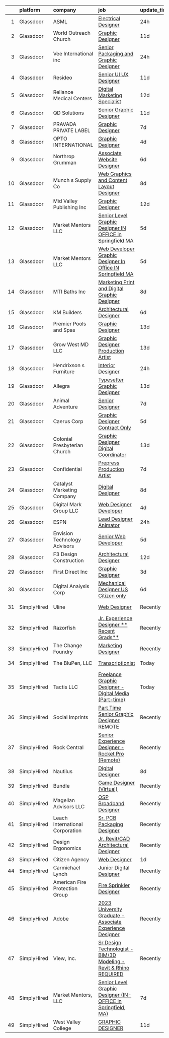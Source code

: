 

|    | platform    | company                         | job                                                                                                                                                                                                                                                                                                                                                                                                                                                                                                                                                                                                                                                                                                                                                                                                                                                                                                                                                                                                                                                                                                                                                                                                                            | update_time   | location                         |
|---:|:------------|:--------------------------------|:-------------------------------------------------------------------------------------------------------------------------------------------------------------------------------------------------------------------------------------------------------------------------------------------------------------------------------------------------------------------------------------------------------------------------------------------------------------------------------------------------------------------------------------------------------------------------------------------------------------------------------------------------------------------------------------------------------------------------------------------------------------------------------------------------------------------------------------------------------------------------------------------------------------------------------------------------------------------------------------------------------------------------------------------------------------------------------------------------------------------------------------------------------------------------------------------------------------------------------|:--------------|:---------------------------------|
|  1 | Glassdoor   | ASML                            | [Electrical Designer](https://www.glassdoor.com/partner/jobListing.htm?pos=114&ao=1110586&s=58&guid=0000018316d7c0c6ae9d91bb383992aa&src=GD_JOB_AD&t=SR&vt=w&cs=1_72dd3e2e&cb=1662535582465&jobListingId=1008121527031&cpc=85A3CA4014E96818&jrtk=3-0-1gcbdfgccjopn801-1gcbdfgcuimai800-295239279053e61a--6NYlbfkN0A_DDXJpBmDjNhNk0SonxKsswszHAivHatKsF66mYTBckqD-QpN2x_Eg5gpwpQK1THmTJrbACfz0wUOy8ZYtDPQHOR-MM2AVnp-klGTZy2IK_AOmKo5JkUVNencJc7_FZeyYhrt1uY8oW6pD_3N2RzkXQS_n4Dv5D8eMF4d1Z3tQ5nztGkBTJrB8LU2E7EW4Z4qZWRroyfOfod5T053Ar11yaG-IqelhX9Q75iiM5FC5AqBjUsMUn_j7kKEpMAfAyxlvNJy_ssmkY9GICPuyx-2R20Ro_idaxzMhPYlvaGa1N60SyUqjx-mF9RkHN7cWIxVJ5Wm5sFYdGYIi0-oVpiSyVVeMvfgBKvfbfVUvesO9HETIQzJOZumecDhqHrCBArmLUlewrW8sQqwz6ntcYWT7AYhefYmLw5FlB5FaBU1JQydnazp7ycDrd5VSHfqC-cf7-k9Kg1jslDkGQp8quuOuU6Jlo0Hx4wPbCi7H6ICFI6F3NFL1576rnlPgWHkcEuzJl_YfLPenWEXAu-At7bhunSlxxTVDC0-1kHBVyrusEGHRjKxto6nn54jeetfhajVLNiEZWGyf4sY3yPv-YZmKaZ8MGTC0F8tkTTS3M3rtxOnU-DPXdrrVSzv0HU49ideHVUQMI00KL2dh2Xc2gJl)                                                                                                                                                                                                                      | 24h           | San Jose, CA                     |
|  2 | Glassdoor   | World Outreach Church           | [Graphic Designer](https://www.glassdoor.com/partner/jobListing.htm?pos=127&ao=1110586&s=58&guid=0000018316d7c0c6ae9d91bb383992aa&src=GD_JOB_AD&t=SR&vt=w&ea=1&cs=1_7747adbc&cb=1662535582467&jobListingId=1008096957731&cpc=BA005B1D96992017&jrtk=3-0-1gcbdfgccjopn801-1gcbdfgcuimai800-26627325fc27b4cf--6NYlbfkN0APToHrk7ILONyRglvlT3LJMO76dZGJsKlG8WQjsY8Cq4y0vpoc5mYwm1BGWZfgeQjvCLMSrELJxxGyrdvLKMva5g1IAPfv37JTJv6hU6b22TB6BbE2LqxPhLvSW_91QvnwkAQiUASqlTH0GXrTlUHGyFJZ5Oogqm3LAEThc4Tqe0kNTpJvzokR1k67KCseEtdDkLfgwgDGziEVY0uI5K79y2bQz6GiztBXwUQLgNPX8vnoxh7FKsXjAqFQ_0bOBzFchMITf9iM8lJVoLPfxUFtzArup6DmsmOMuAqaN1TKdu-H8r3TY83bUC6PxttOAfbETS2WqEIIj48K1PsIuJOWG7WVfk_yINqm126z4d6scSxpJTc-oJNmF31D8gdtSn7tghddvFKBx8NEjFhNf9UIlHq4eKq0Xd0Tp1AMy2kNfLFf6M_ymOSRar-4WPoPj0-w7LV1Rte2MtT2dCRGnVX9Dlw41X5lEhJLsJAeVCgHYhiECkKuye-j8NqKvJPmrGc%3D)                                                                                                                                                                                                                                                                                                                                                                      | 11d           | Murfreesboro, TN                 |
|  3 | Glassdoor   | Vee International inc           | [Senior Packaging and Graphic Designer](https://www.glassdoor.com/partner/jobListing.htm?pos=128&ao=1110586&s=58&guid=0000018316d7c0c6ae9d91bb383992aa&src=GD_JOB_AD&t=SR&vt=w&ea=1&cs=1_7195f087&cb=1662535582467&jobListingId=1008120751166&cpc=8A0D8B039440F4CD&jrtk=3-0-1gcbdfgccjopn801-1gcbdfgcuimai800-3732214987fab34d--6NYlbfkN0Dr6IKwl4lkWnAOZFGyO8hF2TMBrUYSqKPpHH7znGLbnsjvVMpQ7-eveiYjoB_rmKWpVBroFSCyfHR7RFlrOFb4B7lutLbdVx81VPjyM_XoytOveUKReGKsw4awXFHZX9BLV66D0JayfH1NoN10AMiEULx5-jgn8pq-9WyOEMdGnkiHrMfDJcJPEQs77aTCgaST5pb17dmQlRWmpd58TBU-fWYlN0il93l9ssmbG2QLTi0snBt7-mvvIY5mszbtImAvsSrAXfFBKB-b1ulK-RBemyqVGP4dMbAuYnLALtamM89DP8DLG_zyvaBbRqGYKP9ThcJkQNA49sbvfzByfO2ffj9_TOUeacCQR9ATxaWmoIoHvNGCojHGNIZgt1achPbien5dFCTuaJsmEAeyDdqgkAX-PjV63gtSbhcKELuFGaiC2yGjk5WUckZpfbpy6rnpqt2r5Yxx_hO8VgiZZ6LS7M6C3JkY7QENCMridsPUKU1TjVl2z5MYKon2etPhCrawvCY9yYeCPVTjUF8pAyF8)                                                                                                                                                                                                                                                                                                                               | 24h           | Garden City, NY                  |
|  4 | Glassdoor   | Resideo                         | [Senior UI UX Designer](https://www.glassdoor.com/partner/jobListing.htm?pos=125&ao=1110586&s=58&guid=0000018316d7c0c6ae9d91bb383992aa&src=GD_JOB_AD&t=SR&vt=w&ea=1&cs=1_47bce30b&cb=1662535582467&jobListingId=1008097155448&cpc=AD83F33F617EC596&jrtk=3-0-1gcbdfgccjopn801-1gcbdfgcuimai800-b332b21669c0fe69--6NYlbfkN0DT7T19LRm5rIw1kVFV5jjJyRz0r7VL9gA-w6GP5AeeJNpIShulkgAwbEYAYqkL7qzzfDRUDncOiihy2f9-wtX_pmaivFhfJeR-8pFFGL9JOV8VFAqHZwv2pbThasu2dZYcJD-zBkare-MZsm8XP64JI86GzjjW1hX-lReIi7sZX2DzApR9tycl-AJ8MefqUd5G_TCuhBcRtJ_tv9GsH7p1-LZ5vgeQcVcBfXGjyrsvgoaYr47u4GCK5p2BnQ4RZSXvF9J0WrDXojg2maPhmkULXbuxIJkTVNNYynY3ir-qXWzOz-j13WWzAx0gjr88wOL4MDEXl0igfNfL9QOza1ytHo00OK7BdU464rrnRrjCix6GomJqt7rv9o6tKKtT8WUEjNDBb3EWl-5aune_9ANlFn7F_qIViL3NwFPmEMNtfMNAZa1CHoXpTbSQI8BN1ob5-h2tFhxI0ioOkYd3e80_lXDhEvjBK3tvt5gWwaYhd8JBgCCgMtw3dUqOHjALEWqqldQSCzb66A%3D%3D)                                                                                                                                                                                                                                                                                                                                                   | 11d           | Dallas, TX                       |
|  5 | Glassdoor   | Reliance Medical Centers        | [Digital Marketing Specialist](https://www.glassdoor.com/partner/jobListing.htm?pos=112&ao=1110586&s=58&guid=0000018316d7c0c6ae9d91bb383992aa&src=GD_JOB_AD&t=SR&vt=w&cs=1_15603a5b&cb=1662535582465&jobListingId=1008094073796&cpc=08E35E8864782013&jrtk=3-0-1gcbdfgccjopn801-1gcbdfgcuimai800-940f9dd6b9674897--6NYlbfkN0BLyXcTlWxUxQOk_XmjG2afIvtkRk6viKwdaBPwoo2AagVLE355JI5PdGUS83DhclMJ2JzSJe1Blii09WeV6f9sDbAmAPHuU9SELpqPXURxdZrNOMU9Jr3NbMMjYvzblkIAUsf9HQOmp1bVoLN0xAKMjz_pJQhH9fd2Gbs0Ee97yYA2ZlxzxB43iWtHwAE8bIR0O2G1p6Uc0x-FFYAMprs4bGd1AcG4aXfVQJZ9214m2EJVN_y_akVdcp_mHTWr1c4l_jaCy2jHJKDjWWgDVeKZMHEl7wUqMPbwgVM0OdF-8S-tYba7X7OpSdDTVKhxbr5M90zvhkzm7iejL8_6fNS0rG8zR4ehOQ46A2RWLkHq8uol8tM8KhQNDxWQxeAB_AWumeUDH_K45zvTriPcI1RyH_QHMgOW5ZWHGyJLAZ7MHjOrwkL76cknlm61XSN3PJDHxCXXqDRe9OhkPPDe-Hc-McVGwCwy1_qVM06TIFBznTJ078D_PPfA5yLSnhvtqF_wTpAtn3WQ15n05Ng-hAen)                                                                                                                                                                                                                                                                                                                                             | 12d           | Lakeland, FL                     |
|  6 | Glassdoor   | QD Solutions                    | [Senior Graphic Designer](https://www.glassdoor.com/partner/jobListing.htm?pos=107&ao=1110586&s=58&guid=0000018316d7c0c6ae9d91bb383992aa&src=GD_JOB_AD&t=SR&vt=w&ea=1&cs=1_9c9bd030&cb=1662535582464&jobListingId=1008097287533&cpc=B1A7CD5E796B9F98&jrtk=3-0-1gcbdfgccjopn801-1gcbdfgcuimai800-779e22abd982fff8--6NYlbfkN0ACTeRvGRFS6hadW-07x_K1RnsIE8OdH4tufuZ5eRAiXlI_sIDJdKrGCDzNU8TfiJ9yvQZhiSJRE0dL2dZD0yYRWGZI8cDA-DExZECqiv6QlH1xQ3M5uhh6ZbgShOhuR9mB9ls38NxfT59Cn9zG8D8MliSDR86vd8CTOOc86N6YndDY-bIYZa-ml9nEcWXT3WvrccAwuM5Bg1gVdVKuIsFdmH-UJKd1AELmBZADQDu3Re5T62sMfB8_8zxVeyuJoXW74ExPadYiCKzD4X3IDuZDKkAJE4hBYJQN68ZU6oFHdRRFOvU0QOeh4AwlJ2rHm5dfIbMRdegHCQKjbbqVg2jWfwHCB8BDKr4P-OWhTLShIw1xLG4PtyuE_Gn1UnpIz8ont3a4PhTVIZQq8wf4i8YEuzH-JC4P_1F05ZNAq_yoeGWHhjdPOp2-nUkbHIE_d-V2R8PGfjElCkmstEXMAosqSoOcwuU57vdbcG0Ccm5SugPjTf4nbN0TeXaNU2CPz6IJQlaanRZPWQ%3D%3D)                                                                                                                                                                                                                                                                                                                                                 | 11d           | Austin, TX                       |
|  7 | Glassdoor   | PRAVADA PRIVATE LABEL           | [Graphic Designer](https://www.glassdoor.com/partner/jobListing.htm?pos=129&ao=1110586&s=58&guid=0000018316d7c0c6ae9d91bb383992aa&src=GD_JOB_AD&t=SR&vt=w&ea=1&cs=1_ae435736&cb=1662535582467&jobListingId=1008104329062&cpc=0A5953EA3E9CE03C&jrtk=3-0-1gcbdfgccjopn801-1gcbdfgcuimai800-cf84e4907f8d148c--6NYlbfkN0Bzkuy17zoNwKMVjyusHhR7JNYo3SmelKzW8jp1Pa4Tk2raGOEy5KgPM9sCKs2BW3mF9hyzSzciup-mNL_vMLgVx1kNqnBkH8mK7mt1wZZeiAgqq0hcEBFsteJ81MTFhNAh-c32UGtJzibBI-xt35rlhtsnk_tKuUjKTjBMfAYeq0WR2wUNJ9OCtRz-AK8DYWvJlbe_o3Xpok9IQtt2atks6YF_eFQV_YZFxrcZMLlGNeCSCRQVIFCwYivD-Gxsn77Sj2Qpp5oxjrfwY_pt0wDAYjq-9RJ2km21HX2GYZ2MwMweG4Wne7kRNYbBqHoUTRxQy2yufe4O5VdYIgJZ_qPwiqUmtr97uk8c_iE5PQpxGVXTI9z005LbtlwHHUbO24GmIqQUroDV08plYOkGPi5utO120DajNyXc4Sfz61-CrBagJHM8GBqpVktncNjcavJgxt2AYjlQsHi95G9-6uKiculVW1UjGHlEKJFHu9yUqwfSL9-v6WwayhUgD7YoNe4%3D)                                                                                                                                                                                                                                                                                                                                                                      | 7d            | Fort Myers, FL                   |
|  8 | Glassdoor   | OPTO INTERNATIONAL              | [Graphic Designer](https://www.glassdoor.com/partner/jobListing.htm?pos=108&ao=1110586&s=58&guid=0000018316d7c0c6ae9d91bb383992aa&src=GD_JOB_AD&t=SR&vt=w&ea=1&cs=1_e158dc93&cb=1662535582464&jobListingId=1008114454416&cpc=A589545E5CF891B2&jrtk=3-0-1gcbdfgccjopn801-1gcbdfgcuimai800-7d099d590a8d0cae--6NYlbfkN0DTXEPot8bQs6vL-0KsHuyeBXsp9NRYqLssF11gmcxF1FPK71qYPn8Ryec7son9nZXBacyyZR0tUu-RhjyEujjTIlOdn9t9vujwS_Y5rLSSOgo3_jNg51t1MNtzthP8DlMtE80ugs9pi5sM0RBlEdWkhWUgV3TNpODv46ZNwrD5PXct1jAeBhoj50VZmnmOIAKcBsRgq6qfWzcZPLIl5EEicZ74yj-DbzXG4U2XiaE801djK7bi6KeeQM7vfBhlVIsiTXvhpq0R5A-1ARa4DWvwpih4cODbkm-0BlD67ehE9MwCXZMttufVBPIaShBxhcSfUPLDx6-nwoqUOI8lxoXD5TCy18XGtXcIB3i_I3tsWqZnyEkKBwB_S24l7SBr_1sZyUFOSRt42CEyGn12cxchlOUjlo0bzWY46zBMv2AxT5l84Hq_4lZ1y5leSZA_iUoHAVmjKDRu_Lj53pBQUb6FlrHLR55tgj6qLiGxCdufgACyU5awmjZzI8AIc67KQ9Q%3D)                                                                                                                                                                                                                                                                                                                                                                      | 4d            | Wood Dale, IL                    |
|  9 | Glassdoor   | Northrop Grumman                | [Associate Website Designer](https://www.glassdoor.com/partner/jobListing.htm?pos=115&ao=1110586&s=58&guid=0000018316d7c0c6ae9d91bb383992aa&src=GD_JOB_AD&t=SR&vt=w&cs=1_3aa021bc&cb=1662535582465&jobListingId=1008106130167&cpc=FFA730268E216A27&jrtk=3-0-1gcbdfgccjopn801-1gcbdfgcuimai800-5977382a0dcf121e--6NYlbfkN0DPf8Tf_oakpB62WadId2dzQiWExtALTi0lpCM--zHBL1trAzPQuAwgDIBcPqMXQ2k7wuVIE9-6zjg1yLaIN6Wrn5wqOybdxv4uGT_NZ6LDDTHHn3-DGZXl9KX8mdmyZwtnbTgxvbpYp3vXdS__ePFDDC_C9TcIobtsR4qgnEMQlq0MOUGF3WZDQOvj9dKXLK8ZKpk0AkAOkZ7yjhRMskp3t2jXhcuSDBs31NVroqBqNK2oO-uicabh5IHoLvuU7ndkP6GjnkWmj3_cOzeI-qcNSOH9c8iQbJ57Fes64eGQCFtQUadptFlivnghZIOS6iOvcW2HMh2IWFy7veCMURvs2IXIwqlb8xh5V9H3THwAppX5aq6w76TqnjlvsipcRH8yUlXxFbu8NVPmKWmg4yeVkIBV0At9OTEj4xAtqs5mZFIZ5vnI7rvsoKzb4RQdcLL0mrwg1969pF8Cq7TTwxJbNWqgDhs9y1nPBcW6l55qKI-AlR3JhhZp3hms53qXlHIQzateLSu1BvLXtuoITf17ZFjHle3O8_xtiaIIyYZpe4bah1R0aDKFxuA5Y0gRvWcPBskfKvhRnI-O4TkwuP4PxKLRfcIk009-yzjlvNXFSc2jjh10goF6UBLfrVWq-JGQYZFfXeEY0FwRi-xKAq4Vc0SPLmHBTbQeeWhuuRO_tlOGx9nTVUIkAgJjDqtWCbCLOv9T9-nnIFbK07eT3WfiSw2x9ELDO0-18H-xW17czzvpSclcHbbnGV4KxOpokG8PPan9W-VMTX0Xktn3oTpQok0bopeIQHkp41Sf4bJW1ZuMOfz3g9SebBqKF0POgdQxcb82Fm56lME7LYzPxFheKMFX00E_5qU%3D) | 6d            | Walpole, MA                      |
| 10 | Glassdoor   | Munch s Supply Co               | [Web Graphics and Content Layout Designer](https://www.glassdoor.com/partner/jobListing.htm?pos=113&ao=1110586&s=58&guid=0000018316d7c0c6ae9d91bb383992aa&src=GD_JOB_AD&t=SR&vt=w&ea=1&cs=1_7300ab9e&cb=1662535582465&jobListingId=1008102125315&cpc=3AB15119A9A7BAF3&jrtk=3-0-1gcbdfgccjopn801-1gcbdfgcuimai800-c596ecb2f18ed45c--6NYlbfkN0AC_BE58DdNm6PAxmN_n1Qw7ky9xDBjYzeRagcL38_HqcUiv5xpVo5uE4-bhaojKyFw8kmMebU5M31bjz-gZ3SJ5zER_jpSB8abQQtkHQGdH-AhMv05Q8NBXGxOdNnQHuAvycVtSSPyuhTWOLSOkBWUjxgbqF6BgRB9XLU-ihdf9BMxJGMxsB_bGFOC0_mQ78dXg-Un2CYKegF_bQc_6F0OmkQlaoMFSNCgH_31HVGH7QeeBPi9R1UN-ho8V1_gdLYNJrt5XDR_c9SbV5vP3lcoNnKoN2sy0ihZ5hq69263CCmKP2E_tF1v7ez7_S3jT0JyfMMqDA0XooqIU_wFocuovaw_KaIpNQe9we2icJghXGoK5f-s2qJhV1PIqfwOa6CdVwgwG0nfIeOqhwMeofdbYgOonkg_p9IlTuJPFpUlevD9YmDy_ZORklBJqrLJMXhVc1VrXv-EC-k73u4aTmPBtaW5rBsr6xJvk2DMg8fOAotuzd7vz8hQod5wB7rzt_VEmPIaSaB6c9tfYDgPoyEAsyJqFyz0I6x_Xgwg5ZEhAO1zGbd4L0fW_q_TIrosIyA%3D)                                                                                                                                                                                                                                                                              | 8d            | New Lenox, IL                    |
| 11 | Glassdoor   | Mid Valley Publishing  Inc      | [Graphic Designer](https://www.glassdoor.com/partner/jobListing.htm?pos=111&ao=1110586&s=58&guid=0000018316d7c0c6ae9d91bb383992aa&src=GD_JOB_AD&t=SR&vt=w&ea=1&cs=1_d397b800&cb=1662535582465&jobListingId=1008094368695&cpc=118743F2D1201B62&jrtk=3-0-1gcbdfgccjopn801-1gcbdfgcuimai800-468606a3c5b67970--6NYlbfkN0DfhRLDY5E7BVY3xhBTAobuSaZ3WR2SqAJ-w4NHeQGDZ5tebBT8WaHshK_w_Y_NcgAOHzw9f5yK3eWgzo83X_2coaV__dy2u0G3ggvPvm_SFzpD7vvC4CuNFJnR1hwkDFR6gdzJZz7v_Bi-IZBGSELBlefY4C3oTD1d1lVZYBgfa5iquG5aKAMbdnAnXgh6639znRo9jPDrTdVQ4amZiEVrbuVtsmzhIDoA6zxL9QkKEUGSRtQq8IwHYptaAWDXcOEGbK4rgdghka2vxBawTrDPOsjWzf2QzXZHlSZesFxhyxYFZpeSC-8R6I0ERZSgcBLTbMpl2kb7D7ulsvOMZ6kL4x4g0QhpYn_zQPySU0v5wYLDgfF3HxnPOUzAda213QJzMfem49xcjAEjfo24yiZtuNK3o0VOyKge2hSSbj7x1VwpJQxQPeGvo23mTFSK6C26CTG_Qi3oWqctXEdKnMbeVH8Ew12wsrFPUzrnZNYUDGPrsPhwz56RzXCMMvn-RPw%3D)                                                                                                                                                                                                                                                                                                                                                                      | 12d           | Sanger, CA                       |
| 12 | Glassdoor   | Market Mentors  LLC             | [Senior Level Graphic Designer  IN OFFICE in Springfield  MA ](https://www.glassdoor.com/partner/jobListing.htm?pos=102&ao=1110586&s=58&guid=0000018316d7c0c6ae9d91bb383992aa&src=GD_JOB_AD&t=SR&vt=w&ea=1&cs=1_fa218586&cb=1662535582463&jobListingId=1008111320209&cpc=DB23CA57EEFB97DE&jrtk=3-0-1gcbdfgccjopn801-1gcbdfgcuimai800-6e7a9be149af8b9c--6NYlbfkN0DrgQq5ECBajiuqohNCSf6c7_2Cek-sBUhiO2bmmkiCIcpzLyXLzEAobB1BlljXTQYeRDkEe9Da0WrE3niRBRErVwnKWMW-V_tJxNQ4UPHhP75XU4wGuqs0r_oL92-aWPAk-DeqLYnACAeU8dOYDwy01NOsSgdULLHwhFVB1BvfuXWg_-59QgRwwsVPOGPB2bcgRA1eMu_WM29AlzJR2BCJD7IdJk0JZkha47-1l6us-3lJEWKVe5kbsAYzKB_rVic8Ufd868LjPNSUjsahPlriKviK7zFEAdg9vzhz8z_maRZ0rN32gQHu4H-KsTn4vJqft3lHrTLXx8iI2RsQZMprm50et-3yLXFEJPUbMGbOB5rzsklIufar_xESj0JR-pZ3LIRQdN0Yq1g3AbmaKxyD8KPpxJT5vWg-uh7WgvbHs1E4bn2wfEuV4jAF4R1JTGGKZ65lR47YVwnmn9n4O_apCt23hVRty9GaQzPuH1P-y8aVG7mCL4QdhwswB3c7J0mVDtmeDz_fDd3rfrshpQax)                                                                                                                                                                                                                                                                                                        | 5d            | Hartford, CT                     |
| 13 | Glassdoor   | Market Mentors  LLC             | [Web Developer   Graphic Designer  In Office IN Springfield  MA ](https://www.glassdoor.com/partner/jobListing.htm?pos=101&ao=1110586&s=58&guid=0000018316d7c0c6ae9d91bb383992aa&src=GD_JOB_AD&t=SR&vt=w&ea=1&cs=1_d7e31308&cb=1662535582463&jobListingId=1008111288282&cpc=0BA15D2540BB39A9&jrtk=3-0-1gcbdfgccjopn801-1gcbdfgcuimai800-a69e8f9edaa7370c--6NYlbfkN0DrgQq5ECBajiuqohNCSf6c7_2Cek-sBUhiO2bmmkiCIcpzLyXLzEAo_itrRzeSh_cWpy7BT4bN57ryTfdnWo0gWGaocdBLo3L4E08-ygdD9TDyaXhHptLZmoAT3Vg8wSELq80bb9aRGRnwRMKNLwkwVsvZnKz3KHQP4Mix_zEqQZUuuLUoMaIf60fEZYRLl5HoOrJUWekL4agGGryq0Ea6cN9sDhH1iFfpW_Tg_HYsas5-z2P_qlYTbfxRWRyZp6HCbPbWixZvfCqbP0kGjzz1XJpIIzGG-lbX5GKQbNWIfkyu74vWtnaTb_N9du8TN2BV9eNggp0_XY_bLFRDk2UQECNmQZW1Ol38SX3W6HsT10HbSBlj2UtNKeVK22helZ91_6DUcJ4ILSPmhB5XTuoi0p8ln0emFLEFKWlOyYGMNi3AMF6VseFRrBzNcvbO0R-TUoG6AzM4-fOZgK57KMqbZo4o6W9WLGdv-VOFWP2kWXxPrfcgCPISVsfRoSo83J4pOrsfvblc6Uhojae_F4H1)                                                                                                                                                                                                                                                                                                     | 5d            | Hartford, CT                     |
| 14 | Glassdoor   | MTI Baths  Inc                  | [Marketing   Print and Digital Graphic Designer](https://www.glassdoor.com/partner/jobListing.htm?pos=116&ao=1110586&s=58&guid=0000018316d7c0c6ae9d91bb383992aa&src=GD_JOB_AD&t=SR&vt=w&ea=1&cs=1_1a499456&cb=1662535582465&jobListingId=1008101242154&cpc=2F725E1A875689B6&jrtk=3-0-1gcbdfgccjopn801-1gcbdfgcuimai800-98f060e62889108f--6NYlbfkN0CdcVd3SDA1nO7RkKTAACmPV4xEt72Vls8LI2dqcgyOeItXNCLS4vDj4wFbVubEciDosRgin970gIJmEKqHZAa7bWAgtcIxLGu8CC9hvtpHIM5bysgjrV-akyKGowY7d1u8FXakzjaVp6rwEy3BM7XURLug1F4RifC65aRDVeJY7fJIAsXkNB5Jet-Q5Y-2fR9NuZUnJhTL9uYs_8JixNij5WKv1dVmjECEp3mDDBslvDAjdDp1wrb8sfiiNQCtwjw-_o74fD0Xrv09Ei_PEGiiQEhl-hhP3J55_D-4QmN0tpAIfK6L0MLyYq8qhUje3O5sCFdsH00aUpR5vmqc4cV8f4XRbDVU1LgQMJukTZrNb3L3iV8kQLZ_eWJsBsHls4wmlZNyHSwD7YE8JItq108_THPnlSZ2j4rIHpirTeWhk0oJYhjsCdwwrCF-FINNshYHHObN_nwq3E4TG-_zJMuObccngNdf6mS1NOpC07y6aVrOh91YRDEBhX1ARJHqDVxoiG31CizBps185tLNArc3N3Gc-3t6tST3CAawO_fiGQ%3D%3D)                                                                                                                                                                                                                                                                                          | 8d            | Sugar Hill, GA                   |
| 15 | Glassdoor   | KM Builders                     | [Architectural Designer](https://www.glassdoor.com/partner/jobListing.htm?pos=117&ao=1110586&s=58&guid=0000018316d7c0c6ae9d91bb383992aa&src=GD_JOB_AD&t=SR&vt=w&ea=1&cs=1_2278ca7b&cb=1662535582466&jobListingId=1008105930955&cpc=7C8D5D6438C602C2&jrtk=3-0-1gcbdfgccjopn801-1gcbdfgcuimai800-b53598cc08c0e152--6NYlbfkN0DtBUMLiNdjBYTdh3ST4dqN50oFV9DEGevI56jyFvPQB3oZHPSpn8AZR0cZd7ByxhPYoYqNEnqob4bTWIOfjsW7cLldU5JKdttNYFsH3Byv9v0ZtRUDQPg9VMu-dujLbd-MavHcMOw4cZ91OpzgGjYdpXIUcWf4cyN8gHL9HJ059x0Ptk67JpJwz_igfSSEgscbMjx_BCVXZIRNJ0jmbAAuyInrQ3cfWpNw7JF6LttJAjkY8mL-UHLNcghN0iD9XAiZDxJ5H89lmqoBk3Pw-dahXWjecWtb0sD6nHrpIA2eitokMX9vBm-kDrjtgS0eh4oc7-bbCNAYjY7ArTvgvoCViu9vG8TDoGAavmpeCg1labr-eEj8_YzQwvofbEY8F5mi9Lu0AXSFRH2_k95P4zgX4EZbREKKhyM2zKXJ2qktnEtLuNB9Pf9yUd0H9wPIOzNRrSoJ6e796VUotashMlC8mx21Y4FLsEKNdbNEB8es6GZPEWMa0VP15elyVmPMUOT_rQiZ17D7PQ%3D%3D)                                                                                                                                                                                                                                                                                                                                                  | 6d            | San Antonio, TX                  |
| 16 | Glassdoor   | Premier Pools and Spas          | [Graphic Designer](https://www.glassdoor.com/partner/jobListing.htm?pos=126&ao=1110586&s=58&guid=0000018316d7c0c6ae9d91bb383992aa&src=GD_JOB_AD&t=SR&vt=w&ea=1&cs=1_8e3c98e4&cb=1662535582467&jobListingId=1008091063355&cpc=A2E4EE1299827998&jrtk=3-0-1gcbdfgccjopn801-1gcbdfgcuimai800-e874051f7a1b76eb--6NYlbfkN0Dp3DGlvl0FtjL13IT0-gwxrJnXWdL9CPGkwE-rwM6whWp9b7amMHKij724xYPA8DEDuqWP4yNP2CU97cGMr4o30UZfDFWlJQfASPcFJok59IdUxNVjUCxDJLW6gMSW95H9IaoHgPWWunJs0C85-YAb7wUqQ-2LJzM7QccMAicmxoUz_XDYyJo9ZECDZ5GYdEdHc2fEoSkuQEPwTOdDVkJkOnYljaVcSfqI-vhUYVAZeDPSL9pRs0jyGW0z2VFsC_2iH0_qEY6sGHxE28YVK10MKL302doG33U5P02YcvlId1oxiErRXoZB02EMNijylbwpJ3Kttc9Fetagm16bVi9gPiVjvzHwZjGIlD-LhXrP7CDQR25S3oOy6i9HMu6c4RW-Je6zXGl63ORpnt8pawr0b6l9sHNnAJdffj-_OGFBoG88RV61WdEBvaSIg8hkrlOqUZgnO3zdY0Cca70M2tNxXpM1sMWImtaOKmldHcnD4l9kXmhePnVIfkSS49YFP64%3D)                                                                                                                                                                                                                                                                                                                                                                      | 13d           | Franklin, TN                     |
| 17 | Glassdoor   | Grow West MD  LLC               | [Graphic Designer Production Artist](https://www.glassdoor.com/partner/jobListing.htm?pos=123&ao=1110586&s=58&guid=0000018316d7c0c6ae9d91bb383992aa&src=GD_JOB_AD&t=SR&vt=w&ea=1&cs=1_f7fd2597&cb=1662535582466&jobListingId=1008091647547&cpc=2F725E1A875689B6&jrtk=3-0-1gcbdfgccjopn801-1gcbdfgcuimai800-865596e4b128b3a8--6NYlbfkN0Dc6jhuI21nKiK8kSSGmBdG3z4Xdd3a0pLo8mbzb6IfK91HLqOKPhgnYtrbJ2blG1MY6G2t4rsIluK5iyZU0KNHahlPjs3CJikw3UZURAsF2HDIjSee9Xt8XEjrFY-rfvu7FrVzBvpuxR8lT7AHGejOmBWsb89_ESU8htd0c9HW0HiTEAOTKTq6anXYnyTQnEv9fphZqP7fNIRypR5nnw1v4ei-xGg2NTrfXrrYjXLXos4LvqTt7WVo4FrIyCZMrtsD0F2-2-RvIXtcjxW5ZlOEfIBktipNwyUKn4Vf41Vm2W-cRgeCvECPDgsLaobmg7tLMvaYez3L79orL7R9UUVJqddKeQLXg2XPOQOASlFgI5tSpsiPlts_Aqzm0l6tOvBrm1rJmirNIQkE5PC7U8vZlb1wVRf-VN9TMfAwXUZgDQ8-TII-74smcD-P6P0G_09gZhAuO2tU4fL9RHw5J4P37yVBNHBiJ_hGIrJGE6BvFeKfv913xDsc8EK7joV9VqWBstORbI1SAkNvDorGfyUH)                                                                                                                                                                                                                                                                                                                                  | 13d           | Cumberland, MD                   |
| 18 | Glassdoor   | Hendrixson s Furniture          | [Interior Designer](https://www.glassdoor.com/partner/jobListing.htm?pos=110&ao=1110586&s=58&guid=0000018316d7c0c6ae9d91bb383992aa&src=GD_JOB_AD&t=SR&vt=w&ea=1&cs=1_0f9be189&cb=1662535582465&jobListingId=1008120764687&cpc=628DA24B16A9D5F4&jrtk=3-0-1gcbdfgccjopn801-1gcbdfgcuimai800-f62b262fc53cf12a--6NYlbfkN0D4nuovUOU2dPryPr7-xanE7ZFWASvaSyNm3BqXIbrO0pY-U6ffeJ8i4zFbkcmCrkYOf74jbyunldmRO9knZpZuunVhdLv1JXdoL8x2Ps5bRqpVLx744pfDm3xoOEDQh_D7sB4WEIJjFDSPprbwTeSp_FbJ-peqBN-iNbYFlBBvDoWiMAt1tLkk6GvipUOMn7RFjHg2JlEsY0sH6_cZhUt_PEzlSKjjvd1PRM7OZ2fzYyCjGNwbK3UjmirFuxsWdOmmhJRO1uOkXUL-rpHx21udEQCG6uMfv9KAUbJZ0JPwY9lAQ5eVxBjku5SgAFTfhbDIncVRQ2lGzjZatmVZF4FsUeHKmQ3vJ6vYVLJyi6vSi8qaBzUo-wlavf9en9X324zJcFcz7DHNickkc9H97CrWx29lWAfC3VxFaSzFVP7Batna_tdqBa-Qi4YOOLk-JzT8-_SnqA8JpnhMw6Q6oQOcCmpccLYpHsVO-_Bl8YjA9TQvt6waLYxpPct3v-HKVRKg0DclABfEDA%3D%3D)                                                                                                                                                                                                                                                                                                                                                       | 24h           | Furlong, PA                      |
| 19 | Glassdoor   | Allegra                         | [Typesetter Graphic Designer](https://www.glassdoor.com/partner/jobListing.htm?pos=119&ao=1110586&s=58&guid=0000018316d7c0c6ae9d91bb383992aa&src=GD_JOB_AD&t=SR&vt=w&ea=1&cs=1_368437af&cb=1662535582466&jobListingId=1008091892857&cpc=CF2714D673CA4E87&jrtk=3-0-1gcbdfgccjopn801-1gcbdfgcuimai800-a1c12059c4cedda2--6NYlbfkN0Cp_WSJKd_Pz82imZmURPbhd3kYBsiZi4lpMLOH6vOlLPzokIxeo4E36FK7PajJIwL78rveta8rtFb5LCK2bfEJKEaoAMCwS6L7HoA_DKr-qf2OOVVWDz_0R1zaVKcC1EAHJTBUpEa2_rpywzS-Vtl4jZFll-HNr2j5oTSdeqlkWpfiPqLJo16uR52HUF8Na4gJ6TL7A2-J163fKMLMdbFAtuevJNK4gsf2zNANUiUXGIp_Sx_HAVmPdGKtX3nR9TQBr0a6O4nGDjZNbsXTdX7gNSKY0Ptws80F5s_mKSd8WQJxd_nl-F-72rNAG9akOwkeOji_Rm4V-BH5D1V787MReYq778LeF_JYIUELSEVStfpieCNRLvII-ykE1LjQ-51mo_ijbqcp81di9xbDYGKXhDezlgeLuomNO4rbnLSMAQDxPpmAEFLmVI2msn6y6jK_E43XqtXtLalDJmAGGiAt1IKaVFtghwU_O5hBaandu7VyfoaKAhj-qmQSd2uTGD-HbyULW0LNpA%3D%3D)                                                                                                                                                                                                                                                                                                                                             | 13d           | Show Low, AZ                     |
| 20 | Glassdoor   | Animal Adventure                | [Senior Designer](https://www.glassdoor.com/partner/jobListing.htm?pos=121&ao=1110586&s=58&guid=0000018316d7c0c6ae9d91bb383992aa&src=GD_JOB_AD&t=SR&vt=w&ea=1&cs=1_7a0c1323&cb=1662535582466&jobListingId=1008103589886&cpc=8EF2A55214350694&jrtk=3-0-1gcbdfgccjopn801-1gcbdfgcuimai800-26b4ca00cfd0e6db--6NYlbfkN0AyLJopM9TnL-jIhRQY3ZBGNC_Kog1IFFWLPbNlYcvDyibNU_V43ATiFE0xlqmueUtEVQ55rIK8lHT2VLM58-fv6eLznoSk2pj0bZJgNxTiO2DIPeM7Bs2VFLLbXrJPHMRVbNyne2ky843eFRku8VD1JhckhHMFs3OvWuKBAf3puOY_ECGL4NTZhCkSC1PcYxKcC1IZBf6OTe9d4Y4RUNrX8TKQuxyOWtOAXqPPNT26BWiGnWYg8D215HKS0HpsnAaNNIn0R4G0c21ADdufGtcm3KZalRPvI6PhvYpxLWYIXRdKwnpwlMd87tID46ZI6R4ggLkod9pfUrCM1_TrJ09yljuhgttRJyTwoDtDTaLRLFME_dBG3MSUAhfUzhC4zPjF0WwpFlyBxo62cH1nEq-8NSQLxiKyiM-iAx693JMdK8hSutfCAgmciAjXiViIzVqInnq7iWsuDmSkowPN5ovdgFhyR7Wi3NkE6Z9SvycFXnxWU89Jf71T_qLWeQXwUWg%3D)                                                                                                                                                                                                                                                                                                                                                                       | 7d            | Hopkins, MN                      |
| 21 | Glassdoor   | Caerus Corp                     | [Graphic Designer   Contract Only](https://www.glassdoor.com/partner/jobListing.htm?pos=109&ao=1110586&s=58&guid=0000018316d7c0c6ae9d91bb383992aa&src=GD_JOB_AD&t=SR&vt=w&ea=1&cs=1_1f12625b&cb=1662535582465&jobListingId=1008111767016&cpc=70AB7DF4C657B6BA&jrtk=3-0-1gcbdfgccjopn801-1gcbdfgcuimai800-df7a64031718afd8--6NYlbfkN0CQLQ6SjEM4-x_iaeNlTeM-6yl7yfOj5C0XdZ0mkb-oA9kgtkXcXXjrGeBeG2wEdgnbSOP-5_zh-XMedZfvspCXmGU4Aj6Q1cAUKuDRurS6aNpCf-JWf3i9EwGF7lofJctr5w4kcM0qrjvUP_YtDLWAofltNqM1UEZx-PMjZiJMSzm67SAGiY0cCZtvkOsllZMdrmYwNPrANoBzGnG5S_B_xxN6dA14TMphOLweDe-cCA2l2uCY7WnUtWxycIdYvNa_AO8Ko86Q3s1Bd9fJTjunTPfQgPzu_lWWroy9ZhpcBEzh7nyIiPcGTD4m_qOri-NbGxcQ8LUvaF5WFZd3Uc7l2pCk3ndPmV67f5FAUNxI5U1AszngKr4t9PMqb0dr9x-LMDwRKrTi5igvj2WKc3GG2iYHtX9XQObAY7QwakHfkBNLfkCvRqKCvGgG2CCZTdyTwvMtqRh0-ESNTpO-doCrfbeczb5TC6PT1lJ_88lDrAlmHjjX-rfNVHCh5LdfuuirEktmWIcz3Qah6O4c-8bCduJDlKh_MM-HLdp0O5b9dbrSliUconUgQWu1jFkbj6T70XeeRFhVGTefhmo3YbdHtj_XP5tyMdW3VKHFHZXrmzDSc9XPyIjiY8G-g-i6gKSlz6eKDlyIjZ1Eczqp8NJ_6A4hHBQ6GcU%3D)                                                                                                                                                                                      | 5d            | Arden Hills, MN                  |
| 22 | Glassdoor   | Colonial Presbyterian Church    | [Graphic Designer   Digital Coordinator](https://www.glassdoor.com/partner/jobListing.htm?pos=106&ao=1110586&s=58&guid=0000018316d7c0c6ae9d91bb383992aa&src=GD_JOB_AD&t=SR&vt=w&ea=1&cs=1_60a8f9af&cb=1662535582464&jobListingId=1008091507592&cpc=CCA3FA1ED0C0175B&jrtk=3-0-1gcbdfgccjopn801-1gcbdfgcuimai800-2a2905942b89f119--6NYlbfkN0BxkLIcfe0oqaYINownie861a0BJtkzmJW-WyGv8J0JYHtoKWOCQUGsI-iWJD7R67SjphpPMqoR4QQq_NaaclUNS1PXi0yYe0C5M8EVdsLTHrRH11BUp5AU95ANM94o9aLagUAlNt8UUe1nnMiBNWlAMMCTuUW-U_KS0rEzhodxaJnuDzk_oZzlKu7c9kH_rUYC1oi7gSdRw6hzS6_nLPuA4S9e_lbw-ntICxHMLv0870XYhrg0RKrn7_06qPnjDYy_PPIyvgZtx8TImfGV5MlPSPBr1XK4RwryAa2p2svnENl1pWxi6uO-gJjEDRKFm_zhsADZP-pWlZYv0e0wwED-3yMXJTQcd7nHCW7uTMh5vcXRcfpnPQ8czyHKdztQJIHx5sP15a6Zp0VPUQyrT7dAQ3EVoID57fz__OABAHaFfEFdUWiCH3zl27eeGmk1sbtKDrt_HVarBzRaVai-LMYLh3CiV89CZ_hZ9zLggO1gQUEPlDS5WabdxQgSPlHQxuZw7DwYl72azmIVRSvgup7v8yuPtgQ4cnw%3D)                                                                                                                                                                                                                                                                                                                | 13d           | Kansas City, MO                  |
| 23 | Glassdoor   | Confidential                    | [Prepress Production Artist](https://www.glassdoor.com/partner/jobListing.htm?pos=104&ao=1110586&s=58&guid=0000018316d7c0c6ae9d91bb383992aa&src=GD_JOB_AD&t=SR&vt=w&ea=1&cs=1_4ed6def0&cb=1662535582464&jobListingId=1008103476646&cpc=53B78ACBEC235091&jrtk=3-0-1gcbdfgccjopn801-1gcbdfgcuimai800-7b28125eee794699--6NYlbfkN0AUEiE7Ib0w2AD8pJoy6oa0fMBpRJo1ZnxBl_mDugTad9m7JlUKFZFc5a-t7yj_01YQRqLmtR6277hwbO6Sf-UewnUX-1gMX4iIjlU_O5eO0Q7jtS1XIt4xqHfj1ftxwZQSxUr8hcryEhwaqAFCtC0CnQpgyb_KlrW6EQmWKJ7EQZqvQUXvyFyMUI3aUbfULKjyjJsH5xfm_OYT0HvbxWHsvPvMZ7nt6XD-vyz3LyfYi0NZC8sP0vilTOKh1G1_RGMUSSh_UPz7ReIR2I5RsAraEoOJPVb91Fir-nywLrgZ6V4B11CPWCw2OUqG2GDDSjeyconMPrAv1qfyBvV1jjsXAgeEP98B3AUsEOdjQU2BGRhChhollYWFAQmWAthK0MOfl3QSEiwOYRYhckiTSldwgqzttd3SNs_2-Y_TN0IdgJDF5jfFVCk7rQXQ-lS13KrF7rIhV6VaOUhmuYWU2QbrXliIPeVxJGFXAOpE5DOqDePQ0hLIczuhHDekvYv4LN6CRBNzok37Z6whA7gX1-qC)                                                                                                                                                                                                                                                                                                                                          | 7d            | Monee, IL                        |
| 24 | Glassdoor   | Catalyst Marketing Company      | [Digital Designer](https://www.glassdoor.com/partner/jobListing.htm?pos=120&ao=1110586&s=58&guid=0000018316d7c0c6ae9d91bb383992aa&src=GD_JOB_AD&t=SR&vt=w&ea=1&cs=1_e1f78205&cb=1662535582466&jobListingId=1008101377438&cpc=4A43B94DDEA77FFA&jrtk=3-0-1gcbdfgccjopn801-1gcbdfgcuimai800-1a74580b42528bc9--6NYlbfkN0Dxjg9yioeINLR4kFixm7hdrafLWFZLB53jcQ20GCyOZT6Rd4ntmA094CikuqUHhBdLei58q5GoeRScJAi9HoUmn3YwFcjf0FnxXDN3njaIni5f1ya9TC1Z6DSYSLSP9iodK106UEDxOUAcN2QpsI-mhVTPg4nYJEWOqXpsWk22Nr8yh0rnhzp4YzNw34cWHjHk-Hut9Xi01Ft2vNSnISrXoezaPdVY8KtYIOFrgTropHw18E0WGXSNrC7df_OOQAunl-6iIWsyDSLqltSg2QuabEu1TMAnaLkUDr4iUBktGRJfDdeSCAXJRpcSaaSjrRhsCttY5SJ9pPYN0Raq0xjlB05Mx7N23EQhnpfT2hGZMqo94MjndVhGivUQP91i9ZGCDoRo2KZDkOHgy3Wn42z4ByKkAh9gVHmPhP-J7FiDKnx51hnD4KHkR9IgUaMwzMSVEUpf17hk4Py2JxnIEJyqdd_2qFTs1D6L3Fgq2VCl6cHxzh76fq4vXeWn4QD7gUM%3D)                                                                                                                                                                                                                                                                                                                                                                      | 8d            | Fresno, CA                       |
| 25 | Glassdoor   | Digital Mark Group LLC          | [Web Designer Developer](https://www.glassdoor.com/partner/jobListing.htm?pos=124&ao=1110586&s=58&guid=0000018316d7c0c6ae9d91bb383992aa&src=GD_JOB_AD&t=SR&vt=w&ea=1&cs=1_255ecab6&cb=1662535582467&jobListingId=1008114370558&cpc=7914D502DECE078E&jrtk=3-0-1gcbdfgccjopn801-1gcbdfgcuimai800-6828cf6de63f7dc1--6NYlbfkN0ANkou4taVk2XZZ848dRfo5kKh06_3FAnany_4ItHTq-u6JcicZqWFbHbAxD0ssval1uFKr5hjroKk-voQEJfLVfjOS1uxmnHK5o9zB5WB_W38-GmKH85zuUArPfKNnqi5EucZBCpaZUSBgLt-J-gcdNl8sDK17kpXmpyKs7WEpLczd0bRzTN8gOeg1b1Lqt5WPwk1nDdNy44PZhzFVg0WaLlfOKqf9rzf-1R07UiG6f_tygPUNl2kSe7A3j-ocT-YVRq6V0pDxpSPeG_wz14kIDnDT1CC-FXxLz28gcRmp0xPLgANAtOSL6MIw_gO4ZAOi6A5bC7BiDXX18wLTkiZcSS_M3gXuJZFTWZgKW-MzG2Qt7WvQ0YlGOq1OwbXAbWEkbF4pmu4h5yR6Yk_4bOhi8PjYmav5diba0OYzgdJUP4X8DMbi4MHD5G-1mwdjs57yV3TwlGiwU3GxA6YFscVbaSQXHMT2Q4i15sWzASBKAuRjOP47fEHkxs-mWgnvHtdt3xsCeKJdIA%3D%3D)                                                                                                                                                                                                                                                                                                                                                  | 4d            | Beaverton, OR                    |
| 26 | Glassdoor   | ESPN                            | [Lead Designer Animator](https://www.glassdoor.com/partner/jobListing.htm?pos=118&ao=1110586&s=58&guid=0000018316d7c0c6ae9d91bb383992aa&src=GD_JOB_AD&t=SR&vt=w&cs=1_0ec50e03&cb=1662535582465&jobListingId=1008121310415&cpc=D1CBE86395A4E5A8&jrtk=3-0-1gcbdfgccjopn801-1gcbdfgcuimai800-bf3ff9d2391a9b1c--6NYlbfkN0DAFTyt7pbDCC2JPO79CSdi1dIb81yjczP5qsKcZIxgiYm3-7g-689Ur9xqU8QiYHXIu93l-wrE4IBGodCY9Cs7gJFOo-nR_c19JStdHxK7R0vGAMA1-5bGigaIf4XMsl3yO20a5y0G94Pann8fT4NMCqV730LHRqt6FM-t_kun8oqZou8sGRsfK_pQD8bWkbXzscn9eWi9I9YXjfwj6IAe5EPyZOcuu-EnVmrrQvpllIFJJBCr5vlBwT1OfU4awW9B0etCRAEkYV6K2f91R8gEwo0VZ4-nJyyK-_0bUBHu0vO_vyUHsi8kYEDDlZc0YCukE72n141MyiJIRp641OX6kEcfJDCwXbvcjRToTZPQyybPUmvKTUem3SRHmbqx55i7HuEZc9-17ZOO9bYy-u_MIZ2ldCNfaQaGVEbdAjhKBbE5j8N-7AyzMBZPjUM_H7A%3D)                                                                                                                                                                                                                                                                                                                                                                                                                                     | 24h           | Bristol, CT                      |
| 27 | Glassdoor   | Envision Technology Advisors    | [Senior Web Developer](https://www.glassdoor.com/partner/jobListing.htm?pos=130&ao=1110586&s=58&guid=0000018316d7c0c6ae9d91bb383992aa&src=GD_JOB_AD&t=SR&vt=w&ea=1&cs=1_7448b5dd&cb=1662535582467&jobListingId=1008111305241&cpc=768CFBF58AF7B31D&jrtk=3-0-1gcbdfgccjopn801-1gcbdfgcuimai800-6dcf4a39e7e28dff--6NYlbfkN0CdcVd3SDA1nO7RkKTAACmPV4xEt72Vls8LI2dqcgyOeEFHY_9HMEQOI-OTEiF70M6T_M4Yet_6I3HC62mDn5DsFnqW3z3rfuFNWoZUfqXe2NTs0TDRKSgpmHIwhebhjD6ci_Fd_bYpK6pKSJHSFjIG0zwPv_OJgaIWmawfQwWiQ9SPeluHEorU33vTRTkB-KDwVo9uh-FWaEiYsMrEsJFBsak7j0U57Gq-lACWJCYMUIAXjGaHnzZ57-UURAAOpJW5A_aiN7_pOpEtEadWgmnjBeFPOLcmfYTFloekTKI_RrovFl0ftI7CNJ2emnFisUMVpd8H0HNQz7g3s9VWs8odAik7OYmtEB4yPGTL66Xc5gg8XHQXnFFdYUz59EfXCXIm_iMK1bw-Sf0KDICxsquXwNHYu5__yOC7OtH4KeFtJe2lHPoW5SpXLH-Tm9vXEw61kRGBpTSvsbCUWeBggjACreOMpAU83tsuwCuD9A5DAXx2Qu23FLMshS60pndsFds%3D)                                                                                                                                                                                                                                                                                                                                                                  | 5d            | Pawtucket, RI                    |
| 28 | Glassdoor   | F3 Design   Construction        | [Architectural Designer](https://www.glassdoor.com/partner/jobListing.htm?pos=105&ao=1110586&s=58&guid=0000018316d7c0c6ae9d91bb383992aa&src=GD_JOB_AD&t=SR&vt=w&ea=1&cs=1_779d8462&cb=1662535582464&jobListingId=1008094274940&cpc=380117052303F7FE&jrtk=3-0-1gcbdfgccjopn801-1gcbdfgcuimai800-de85b2ac707af259--6NYlbfkN0Bi-g4OEguhQEx4pjzkmulzkFDPdVMQm6g82nLRMcVRUF5sKbzF-Q1evA_sHdFx0KKXu-kTr382VOmgLcyUahDrztS6X8c_mcxfJ8RJvFyxBFe-JZDYERY_pBspile2z2cC2wxyAbTCH2-ETGTmguKOpZXXmy5nQZGfdpuEyfElqqsZ1B0OTYu9u-U3_3PZzQgTYyERj6OwoUjCAhq2vZsrbPFi1Ivq4nOO-URyaHsMacS1jZ6Ir81kEAompJAoEbojFv08U1iqqC7iTk_KkAPa-_OKdKAe_kAdan_5wfj_e4akrzYce4tGxbRt6bjAJZStDC4dB1t_JhZlN6Uwu-tAn6fNKMx0GSyYygnvljzVrklMAPMJslrBWX15BW6ke2ZPLi4Mu880oQwPNyLfUqdYsOPZsoV6kSR_FmUki6FfBLMjQFjuwsUinYoNwL0wJmVHTtrPqwRoHerqSHu30g85-Ea7junOobG-nlkX1hX-49Tx9ZD4kyvnVSjFFyU1aPhJQkMkJh0yVw%3D%3D)                                                                                                                                                                                                                                                                                                                                                  | 12d           | McAllen, TX                      |
| 29 | Glassdoor   | First Direct  Inc               | [Graphic Designer](https://www.glassdoor.com/partner/jobListing.htm?pos=122&ao=1110586&s=58&guid=0000018316d7c0c6ae9d91bb383992aa&src=GD_JOB_AD&t=SR&vt=w&ea=1&cs=1_540ff56b&cb=1662535582466&jobListingId=1008115742723&cpc=93E38780B6DA0368&jrtk=3-0-1gcbdfgccjopn801-1gcbdfgcuimai800-dd3c85289e1dd4b3--6NYlbfkN0AuAjYKnBHsdkcMxrD7ZJITXxV72vImVt5xOyKRJQecNA8AfK1fwiaVHBM0ND4If96dm6dM8AyyEIG5CtmHDlaNLmZHLqWgItu7Z9QT5itm9UsLwKjbPduIzQb7JuXGwgDY1IJTD8SwUdRf6PWkgml_Zs6Jx7g2b1T2z19rHen63ILb3faZ1n6hAltN2gzEOMYs13Skt2yGGbkiNoRcKipicMmWdAUkfbH_o07OUKw98lhh6YHPDf5nfvk7o_jcuSNmk8iuFvKcihi_fn14Nht5D2d9YLjBMeAejjd3OQrKdaDn0fQFCXNujFczSYiCerN4-_Yb6IwxeUus1JEYM6qrTF70Y80jR9gRox5oTZpv2797LTslNigIy0_ELJIC8hpWIwZi1pf8Afz0T5ruldNfyZDWKAYCYXmVf0D722n4sggC8kRsX7Q4vxtFEvYbFu-d_IGTB8mAjfn-cUgKZhnESvWLCMF5cKUIvgYqrZlGLgD5FG0WjRVoE0Fjt7LcKWhZlo11ZoPLqw%3D%3D)                                                                                                                                                                                                                                                                                                                                                        | 3d            | Bellevue, NE                     |
| 30 | Glassdoor   | Digital Analysis Corp           | [Mechanical Designer   US Citizen only](https://www.glassdoor.com/partner/jobListing.htm?pos=103&ao=1110586&s=58&guid=0000018316d7c0c6ae9d91bb383992aa&src=GD_JOB_AD&t=SR&vt=w&ea=1&cs=1_f34d834f&cb=1662535582464&jobListingId=1008105794299&cpc=0477E633FE2EE0F6&jrtk=3-0-1gcbdfgccjopn801-1gcbdfgcuimai800-dfcc30963a3da609--6NYlbfkN0Bo_CM2a8GgFIiw_-9fb5ug3xmG_MFCzpxBl7ntROtVZbMxiiAjE6Oe7LvsHoFToiTvGnap20BakaqCVgxT3ghu42ogDwQpJpjhhd8UajvvHncetuZweD-MnjKgiBNJV0WKSPZFE1wYA9QUMS3Go_gwFO4wbjtIlOuEP29Yrg0e3quKzm_gRRur4o1utZJwNY-gasAHQBYEhgwejxEJ1s0_ydqXFQDgL15OfRSLJHZlBg7RrO57yOco9EIYJRWoU4jUjQjE9s6sf8qm59-Gm5EtRYbQ-FPxxB0UIM0H1eAX8N9r6I-43gS4C9uaSqv_y9F8KsFiVGq6IGlxhLOSs1d9U-h6ma8n1Fvn9PiRJcGP4aBXwxmoP91G3SVHlmQerlLEcnWQX0ysqzFOX8HdekKhgjR7Tx3H5bhxE0BMWcVxqZzShn6DynOVOqeHzxe0xLDn9bsRwZKqWQ6s3SbK48KwHVPzN7CoGO5GOC6Ja-xsgYCUB2GkqdhoYEhhU-wbArWlvAinHrBcSQ%3D%3D)                                                                                                                                                                                                                                                                                                                                   | 6d            | Skaneateles, NY                  |
| 31 | SimplyHired | Uline                           | [Web Designer](https://www.simplyhired.com/job/kI5kUAq-InikRw-9L7E4f0451pjqb3sKTzg2rEtjPg4g-FlQB3FIdQ?q=digital+designer)                                                                                                                                                                                                                                                                                                                                                                                                                                                                                                                                                                                                                                                                                                                                                                                                                                                                                                                                                                                                                                                                                                      | Recently      | Pleasant Prairie, WI             |
| 32 | SimplyHired | Razorfish                       | [Jr. Experience Designer ** Recent Grads**](https://www.simplyhired.com/job/u80C3CXxO5cy1uaxPrbahiBWFgzYdMPfIa1EdY0IWOuwxdZLiE8mZw?q=digital+designer)                                                                                                                                                                                                                                                                                                                                                                                                                                                                                                                                                                                                                                                                                                                                                                                                                                                                                                                                                                                                                                                                         | Recently      | San Luis Obispo, CA +4 locations |
| 33 | SimplyHired | The Change Foundry              | [Marketing Designer](https://www.simplyhired.com/job/oIz1QR9-kqiIXGkBer3-OmM9EcQ3tx6YWsSPq6SwxwCmknK26Lr8dQ?q=digital+designer)                                                                                                                                                                                                                                                                                                                                                                                                                                                                                                                                                                                                                                                                                                                                                                                                                                                                                                                                                                                                                                                                                                | Recently      | Los Gatos, CA                    |
| 34 | SimplyHired | The BluPen, LLC                 | [Transcriptionist](https://www.simplyhired.com/job/wEIe0WGvdCYBcOruHRy-_LEV922Fs4q9E9UhwaAcEmS0RjbxsokcKw?q=digital+designer)                                                                                                                                                                                                                                                                                                                                                                                                                                                                                                                                                                                                                                                                                                                                                                                                                                                                                                                                                                                                                                                                                                  | Today         | Los Angeles, CA                  |
| 35 | SimplyHired | Tactis LLC                      | [Freelance Graphic Designer - Digital Media (Part-time)](https://www.simplyhired.com/job/tz1D_bh99Tqf1UUpFlcA99BnkbmmgaIjDldksQ54RF1_pXXGY5_yHQ?q=digital+designer)                                                                                                                                                                                                                                                                                                                                                                                                                                                                                                                                                                                                                                                                                                                                                                                                                                                                                                                                                                                                                                                            | Today         | Remote                           |
| 36 | SimplyHired | Social Imprints                 | [Part Time Senior Graphic Designer REMOTE](https://www.simplyhired.com/job/-zvFLBpSZsjrGLrKqmMI4i2VH5-GlD9yud5bcwzox6-3mdu-ZL9olg?q=digital+designer)                                                                                                                                                                                                                                                                                                                                                                                                                                                                                                                                                                                                                                                                                                                                                                                                                                                                                                                                                                                                                                                                          | Recently      | Remote                           |
| 37 | SimplyHired | Rock Central                    | [Senior Experience Designer - Rocket Pro (Remote)](https://www.simplyhired.com/job/WFOQFrw2mphynW-NsIpy91iE8xWR5Lm0fNy65Uhq_2M__KiA2xz0ow?q=digital+designer)                                                                                                                                                                                                                                                                                                                                                                                                                                                                                                                                                                                                                                                                                                                                                                                                                                                                                                                                                                                                                                                                  | Recently      | Detroit, MI                      |
| 38 | SimplyHired | Nautilus                        | [Digital Designer](https://www.simplyhired.com/job/LQ1YPqZkoQmJkLhcA69kj9gYwljQpW4r8eZCyxcrur2pizcqqQcW_A?q=digital+designer)                                                                                                                                                                                                                                                                                                                                                                                                                                                                                                                                                                                                                                                                                                                                                                                                                                                                                                                                                                                                                                                                                                  | 8d            | Vancouver, WA                    |
| 39 | SimplyHired | Bundle                          | [Game Designer (Virtual)](https://www.simplyhired.com/job/azmkc4FFdgGT-MLyAr90UwSSWtolyH78PflkZWHeEtffWp5CUUJOnA?q=digital+designer)                                                                                                                                                                                                                                                                                                                                                                                                                                                                                                                                                                                                                                                                                                                                                                                                                                                                                                                                                                                                                                                                                           | Recently      | Remote                           |
| 40 | SimplyHired | Magellan Advisors LLC           | [OSP Broadband Designer](https://www.simplyhired.com/job/ciuxo51gbko7GffD52DKo4UpAg6AQGeZqyURjzVjvA0YPEL1oa4Oqg?q=digital+designer)                                                                                                                                                                                                                                                                                                                                                                                                                                                                                                                                                                                                                                                                                                                                                                                                                                                                                                                                                                                                                                                                                            | Recently      | Kansas City, MO                  |
| 41 | SimplyHired | Leach International Corporation | [Sr. PCB Packaging Designer](https://www.simplyhired.com/job/CY_L3ifU6jHJIruCEt2By_gDJBLASOEM4rp4V4wOYWCvOYRfJANygg?q=digital+designer)                                                                                                                                                                                                                                                                                                                                                                                                                                                                                                                                                                                                                                                                                                                                                                                                                                                                                                                                                                                                                                                                                        | Recently      | Buena Park, CA                   |
| 42 | SimplyHired | Design Ergonomics               | [Jr. Revit/CAD Architectural Designer](https://www.simplyhired.com/job/vALSwbc074iJ6CuqZVpoNo7oxSbm0chbGHQEoIWHTRW4m4zjbnB2iA?q=digital+designer)                                                                                                                                                                                                                                                                                                                                                                                                                                                                                                                                                                                                                                                                                                                                                                                                                                                                                                                                                                                                                                                                              | Recently      | Fall River, MA                   |
| 43 | SimplyHired | Citizen Agency                  | [Web Designer](https://www.simplyhired.com/job/jXk-4ZMlcHKRAxfzb4zxCVC7_5stSNpNc0TSHIDXoaMp_0TDGEoJ_Q?q=digital+designer)                                                                                                                                                                                                                                                                                                                                                                                                                                                                                                                                                                                                                                                                                                                                                                                                                                                                                                                                                                                                                                                                                                      | 1d            | Knoxville, TN                    |
| 44 | SimplyHired | Carmichael Lynch                | [Junior Digital Designer](https://www.simplyhired.com/job/MjXGHFsXfnoP_YRgvcLPctr9XxL-TUFmDxvSuesUj190FJP_tJ4asA?q=digital+designer)                                                                                                                                                                                                                                                                                                                                                                                                                                                                                                                                                                                                                                                                                                                                                                                                                                                                                                                                                                                                                                                                                           | Recently      | Minneapolis, MN                  |
| 45 | SimplyHired | American Fire Protection Group  | [Fire Sprinkler Designer](https://www.simplyhired.com/job/LAPM9zpDUhMbcIVrasx7X-27rgoWL5OpusWCchP0_jC3Vjh3fKD9hg?q=digital+designer)                                                                                                                                                                                                                                                                                                                                                                                                                                                                                                                                                                                                                                                                                                                                                                                                                                                                                                                                                                                                                                                                                           | Recently      | High Point, NC                   |
| 46 | SimplyHired | Adobe                           | [2023 University Graduate - Associate Experience Designer](https://www.simplyhired.com/job/f0abfTDQwJ7wHScGTp4fjSpeTfA1wTYvb7zuzKMlBUSox7fafTVfmA?q=digital+designer)                                                                                                                                                                                                                                                                                                                                                                                                                                                                                                                                                                                                                                                                                                                                                                                                                                                                                                                                                                                                                                                          | Recently      | San Francisco, CA +2 locations   |
| 47 | SimplyHired | View, Inc.                      | [Sr Design Technologist - BIM/3D Modeling - Revit & Rhino REQUIRED](https://www.simplyhired.com/job/r-EMDI_VtGPS56wqXDwIvVVf9Wc0_fV24JlkHogXp_SHsFRKSxtw7Q?q=digital+designer)                                                                                                                                                                                                                                                                                                                                                                                                                                                                                                                                                                                                                                                                                                                                                                                                                                                                                                                                                                                                                                                 | Recently      | Milpitas, CA                     |
| 48 | SimplyHired | Market Mentors, LLC             | [Senior Level Graphic Designer (IN-OFFICE in Springfield, MA)](https://www.simplyhired.com/job/43DoIyM-bBd_kSrpStKlqy7e0dI2odhmAEFgmexXjlRhXGcaSaqVtw?q=digital+designer)                                                                                                                                                                                                                                                                                                                                                                                                                                                                                                                                                                                                                                                                                                                                                                                                                                                                                                                                                                                                                                                      | 7d            | Springfield, MA                  |
| 49 | SimplyHired | West Valley College             | [GRAPHIC DESIGNER](https://www.simplyhired.com/job/HnpCmul_hRGlmrc-NYqlWi82wz4kOabvpADjOWRXMIyK4go-chHCWg?q=digital+designer)                                                                                                                                                                                                                                                                                                                                                                                                                                                                                                                                                                                                                                                                                                                                                                                                                                                                                                                                                                                                                                                                                                  | 11d           | Saratoga, CA                     |